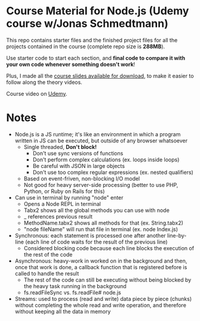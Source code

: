 # Course Material for Node.js (Udemy course w/Jonas Schmedtmann)

This repo contains starter files and the finished project files for all the projects contained in the course (complete repo size is **288MB**).

Use starter code to start each section, and **final code to compare it with your own code whenever something doesn't work**!

Plus, I made all the [course slides available for download](theory-lectures.pdf), to make it easier to follow along the theory videos.

Course video on [Udemy](https://specs.udemy.com/course/nodejs-express-mongodb-bootcamp/learn/lecture/15080918?course_portion_id=200158&learning_path_id=3007614#content).

# Notes

* Node.js is a JS runtime; it's like an environment in which a program written in JS can be executed, but outside of any browser whatsoever
    * Single threaded, **Don't block!**
        * Don't use sync versions of functions
        * Don't perform complex calculations (ex. loops inside loops)
        * Be careful with JSON in large objects
        * Don't use too complex regular expressions (ex. nested qualifiers)
    * Based on event-friven, non-blocking I/O model
    * Not good for heavy server-side processing (better to use PHP, Python, or Ruby on Rails for this)
* Can use in terminal by running "node" enter
    * Opens a Node REPL in terminal
    * Tabx2 shows all the global methods you can use with node
    * _ references previous result
    * MethodName.tabx2 shows all methods for that (ex. String.tabx2)
    * "node fileName" will run that file in terminal (ex. node Index.js)
* Synchronous: each statement is processed one after another line-by-line (each line of code waits for the result of the previous line)
    * Considered blocking code because each line blocks the execution of the rest of the code
* Asynchronous: heavy-work in worked on in the background and then, once that work is done, a callback function that is registered before is called to handle the result
    * The rest of the code can still be executing without being blocked by the heavy task running in the background
    * fs.readFileSync vs. fs.readFile# node.js
* Streams: used to process (read and write) data piece by piece (chunks) without completing the whole read and write operation, and therefore without keeping all the data in memory